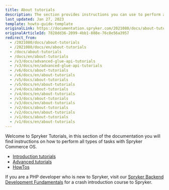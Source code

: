 ```yaml
---
title: About tutorials
description: The section provides instructions you can use to perform all tasks with Spryker Commerce OS.
last_updated: Jan 27, 2023
template: howto-guide-template
originalLink: https://documentation.spryker.com/2021080/docs/about-tutorials
originalArticleId: 7828dd36-2099-4bb1-888e-76c8e56a3957
redirect_from:
  - /2021080/docs/about-tutorials
  - /2021080/docs/en/about-tutorials
  - /docs/about-tutorials
  - /docs/en/about-tutorials
  - /v3/docs/advanced-glue-api-tutorials
  - /v3/docs/en/advanced-glue-api-tutorials
  - /v6/docs/about-tutorials
  - /v6/docs/en/about-tutorials
  - /v5/docs/about-tutorials
  - /v5/docs/en/about-tutorials
  - /v4/docs/about-tutorials
  - /v4/docs/en/about-tutorials
  - /v3/docs/about-tutorials
  - /v3/docs/en/about-tutorials
  - /v2/docs/about-tutorials
  - /v2/docs/en/about-tutorials
  - /v1/docs/about-tutorials
  - /v1/docs/en/about-tutorials
---
```


Welcome to Spryker Tutorials, in this section of the documentation you will find instructions on how to perform all types of tasks with Spryker Commerce OS.
 * [Introduction tutorials](/docs/scos/dev/tutorials-and-howtos/introduction-tutorials/tutorial-handling-new-types-of-entity-urls-legacy-demoshop.html)
 * [Advanced tutorials](/docs/scos/dev/tutorials-and-howtos/advanced-tutorials/advanced-tutorials.html)
 * [HowTos](/docs/scos/dev/tutorials-and-howtos/howtos/about-howtos.html)
 
If you are a PHP developer who is new to Spryker, visit our [Spryker Backend Development Fundamentals](https://academy.spryker.com/learn/public/learning_plan/view/73/spryker-backend-development-fundamentals) for a crash introduction course to Spryker.

